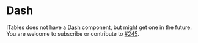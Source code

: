 # Dash

ITables does not have a [Dash](https://dash.plotly.com/) component, but might get one in the future.
You are welcome to subscribe or contribute to [#245](https://github.com/mwouts/itables/issues/245).
